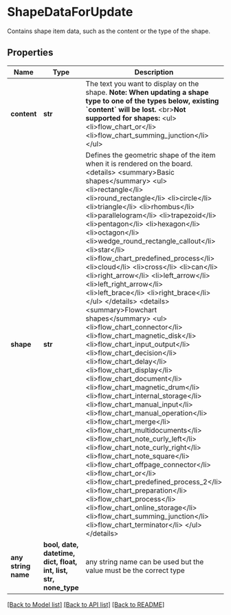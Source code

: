 # ShapeDataForUpdate

Contains shape item data, such as the content or the type of the shape.

## Properties
Name | Type | Description | Notes
------------ | ------------- | ------------- | -------------
**content** | **str** | The text you want to display on the shape. **Note: When updating a shape type to one of the types below, existing &#x60;content&#x60; will be lost.** &lt;br&gt;**Not supported for shapes:** &lt;ul&gt;   &lt;li&gt;flow_chart_or&lt;/li&gt;   &lt;li&gt;flow_chart_summing_junction&lt;/li&gt; &lt;/ul&gt; | [optional] 
**shape** | **str** | Defines the geometric shape of the item when it is rendered on the board. &lt;details&gt;   &lt;summary&gt;Basic shapes&lt;/summary&gt;   &lt;ul&gt;     &lt;li&gt;rectangle&lt;/li&gt;     &lt;li&gt;round_rectangle&lt;/li&gt;     &lt;li&gt;circle&lt;/li&gt;     &lt;li&gt;triangle&lt;/li&gt;     &lt;li&gt;rhombus&lt;/li&gt;     &lt;li&gt;parallelogram&lt;/li&gt;     &lt;li&gt;trapezoid&lt;/li&gt;     &lt;li&gt;pentagon&lt;/li&gt;     &lt;li&gt;hexagon&lt;/li&gt;     &lt;li&gt;octagon&lt;/li&gt;     &lt;li&gt;wedge_round_rectangle_callout&lt;/li&gt;     &lt;li&gt;star&lt;/li&gt;     &lt;li&gt;flow_chart_predefined_process&lt;/li&gt;     &lt;li&gt;cloud&lt;/li&gt;     &lt;li&gt;cross&lt;/li&gt;     &lt;li&gt;can&lt;/li&gt;     &lt;li&gt;right_arrow&lt;/li&gt;     &lt;li&gt;left_arrow&lt;/li&gt;     &lt;li&gt;left_right_arrow&lt;/li&gt;     &lt;li&gt;left_brace&lt;/li&gt;     &lt;li&gt;right_brace&lt;/li&gt;   &lt;/ul&gt; &lt;/details&gt; &lt;details&gt;   &lt;summary&gt;Flowchart shapes&lt;/summary&gt;   &lt;ul&gt;     &lt;li&gt;flow_chart_connector&lt;/li&gt;     &lt;li&gt;flow_chart_magnetic_disk&lt;/li&gt;     &lt;li&gt;flow_chart_input_output&lt;/li&gt;     &lt;li&gt;flow_chart_decision&lt;/li&gt;     &lt;li&gt;flow_chart_delay&lt;/li&gt;     &lt;li&gt;flow_chart_display&lt;/li&gt;     &lt;li&gt;flow_chart_document&lt;/li&gt;     &lt;li&gt;flow_chart_magnetic_drum&lt;/li&gt;     &lt;li&gt;flow_chart_internal_storage&lt;/li&gt;     &lt;li&gt;flow_chart_manual_input&lt;/li&gt;     &lt;li&gt;flow_chart_manual_operation&lt;/li&gt;     &lt;li&gt;flow_chart_merge&lt;/li&gt;     &lt;li&gt;flow_chart_multidocuments&lt;/li&gt;     &lt;li&gt;flow_chart_note_curly_left&lt;/li&gt;     &lt;li&gt;flow_chart_note_curly_right&lt;/li&gt;     &lt;li&gt;flow_chart_note_square&lt;/li&gt;     &lt;li&gt;flow_chart_offpage_connector&lt;/li&gt;     &lt;li&gt;flow_chart_or&lt;/li&gt;     &lt;li&gt;flow_chart_predefined_process_2&lt;/li&gt;     &lt;li&gt;flow_chart_preparation&lt;/li&gt;     &lt;li&gt;flow_chart_process&lt;/li&gt;     &lt;li&gt;flow_chart_online_storage&lt;/li&gt;     &lt;li&gt;flow_chart_summing_junction&lt;/li&gt;     &lt;li&gt;flow_chart_terminator&lt;/li&gt;   &lt;/ul&gt; &lt;/details&gt; | [optional]  if omitted the server will use the default value of "rectangle"
**any string name** | **bool, date, datetime, dict, float, int, list, str, none_type** | any string name can be used but the value must be the correct type | [optional]

[[Back to Model list]](../README.md#documentation-for-models) [[Back to API list]](../README.md#documentation-for-api-endpoints) [[Back to README]](../README.md)



